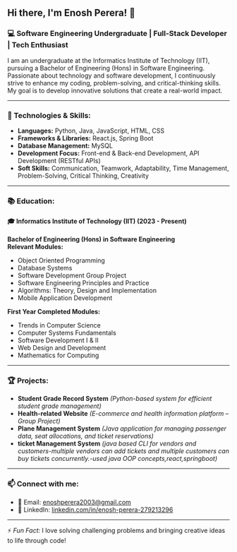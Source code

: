 ## Hi there, I'm Enosh Perera! 👋

### 💻 Software Engineering Undergraduate | Full-Stack Developer | Tech Enthusiast

I am an undergraduate at the Informatics Institute of Technology (IIT), pursuing a Bachelor of Engineering (Hons) in Software Engineering. Passionate about technology and software development, I continuously strive to enhance my coding, problem-solving, and critical-thinking skills. My goal is to develop innovative solutions that create a real-world impact.

---

### 🔧 Technologies & Skills:
- **Languages:** Python, Java, JavaScript, HTML, CSS
- **Frameworks & Libraries:** React.js, Spring Boot
- **Database Management:** MySQL
- **Development Focus:** Front-end & Back-end Development, API Development (RESTful APIs)
- **Soft Skills:** Communication, Teamwork, Adaptability, Time Management, Problem-Solving, Critical Thinking, Creativity

---

### 📚 Education:
#### 🎓 Informatics Institute of Technology (IIT) (2023 - Present)
**Bachelor of Engineering (Hons) in Software Engineering**  
**Relevant Modules:**
- Object Oriented Programming
- Database Systems
- Software Development Group Project
- Software Engineering Principles and Practice
- Algorithms: Theory, Design and Implementation
- Mobile Application Development

**First Year Completed Modules:**
- Trends in Computer Science
- Computer Systems Fundamentals
- Software Development I & II
- Web Design and Development
- Mathematics for Computing

---

### 🏆 Projects:
- **Student Grade Record System** *(Python-based system for efficient student grade management)*
- **Health-related Website** *(E-commerce and health information platform – Group Project)*
- **Plane Management System** *(Java application for managing passenger data, seat allocations, and ticket reservations)*
- **ticket Management System** *(java based CLI for vendors and customers-multiple vendors can add tickets and multiple customers can buy tickets concurrently.-used java OOP concepts,react,springboot)*

---

### 📫 Connect with me:
- 📧 Email: [enoshperera2003@gmail.com](mailto:enoshperera2003@gmail.com)
- 🔗 LinkedIn: [linkedin.com/in/enosh-perera-279213296](https://www.linkedin.com/in/enosh-perera-279213296/)

---

⚡ *Fun Fact:* I love solving challenging problems and bringing creative ideas to life through code!
